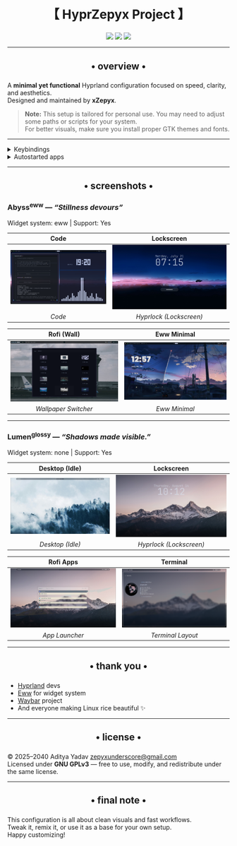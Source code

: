 <div align="center">
    <h1>【 HyprZepyx Project 】</h1>
    <h3></h3>
</div>

<div align="center"> 
    
![](https://img.shields.io/github/last-commit/xZepyx/HyprZepyx?&style=for-the-badge&color=8ad7eb&logo=git&logoColor=D9E0EE&labelColor=1E202B)
![](https://img.shields.io/github/stars/xZepyx/HyprZepyx?style=for-the-badge&logo=andela&color=86dbd7&logoColor=D9E0EE&labelColor=1E202B)
![](https://img.shields.io/github/repo-size/xZepyx/HyprZepyx?color=86dbce&label=SIZE&logo=protondrive&style=for-the-badge&logoColor=D9E0EE&labelColor=1E202B)

</div>

---

<div align="center">
    <h2>• overview •</h2>
    <h3></h3>
</div>

A **minimal yet functional** Hyprland configuration focused on speed, clarity, and aesthetics.  
Designed and maintained by **xZepyx**.  

> **Note:** This setup is tailored for personal use. You may need to adjust some paths or scripts for your system.  
> For better visuals, make sure you install proper GTK themes and fonts.  

---

<details>
  <summary>Keybindings</summary>

| Combo                | Action                                     |
|----------------------|--------------------------------------------|
| `Super + Enter`      | Launch Kitty Terminal                      |
| `Super + C`          | Kill focused window                        |
| `Super + M`          | Exit Hyprland session                      |
| `Super + E`          | Open file manager (Nautilus)               |
| `Super + V`          | Toggle floating window                     |
| `Super + D`          | Open Rofi app launcher                     |
| `Super + Q`          | Open power menu                            |
| `Super + P`          | Toggle pseudotiling                        |
| `Super + J`          | Toggle split mode                          |
| `Super + Space`      | Toggle fullscreen                          |
| `Super + B`          | Open wallpaper switcher                    |
| `Super + W`          | Launch Firefox                             |
| `Super + F`          | Launch text editor                         |
| `Alt + L`            | Lock screen (Hyprlock)                     |
| `Alt + D`            | Region screenshot with grim+slurp          |

**Workspace controls:**  
- `Super + [1-0]`: Switch workspaces 1–10  
- `Super + Shift + [1-0]`: Move window to workspace  
- `Super + Arrow Keys`: Move focus  
- `Super + Mouse Wheel`: Cycle workspaces  

**Mouse binds:**  
- `Super + Left Click`: Move window  
- `Super + Right Click`: Resize window  

**Media/volume/brightness:**  
- `XF86AudioRaiseVolume`: Volume +5%  
- `XF86AudioLowerVolume`: Volume -5%  
- `XF86AudioMute`: Toggle mute  
- `XF86AudioMicMute`: Toggle mic mute  
- `XF86MonBrightnessUp/Down`: Brightness +/-5%  
- `XF86AudioNext/Prev/Play/Pause`: Media control  

</details>

<details>
  <summary>Autostarted apps</summary>

- `kitty` (terminal)  
- `waybar` (status bar)  
- `swww-daemon` (wallpaper)  
- `swaync` (notifications)  
- `eww` (widgets)  

</details>

---

<div align="center">
    <h2>• screenshots •</h2>
    <h3></h3>
</div>

### Abyss<sup>eww</sup> — *“Stillness devours”* 

Widget system: eww | Support: Yes  

| Code | Lockscreen |
|:----:|:----------:|
| ![Code](.previews/Abyss/Code.png) | ![Hyprlock](.previews/Abyss/hyprlock.png) |
| *Code* | *Hyprlock (Lockscreen)* |

| Rofi (Wall) | Eww Minimal |
|:-----------:|:-----------:|
| ![Rofi Wall](.previews/Abyss/rofi-wayland-wall.png) | ![Eww Minimal](.previews/Abyss/eww-minimal.png) |
| *Wallpaper Switcher* | *Eww Minimal* |

---

### Lumen<sup>glossy</sup> — *“Shadows made visible.”*

Widget system: none | Support: Yes  

| Desktop (Idle) | Lockscreen |
|:--------------:|:----------:|
| ![Desktop](.previews/Lumen/desktop.png) | ![Hyprlock](.previews/Lumen/hyprlock.png) |
| *Desktop (Idle)* | *Hyprlock (Lockscreen)* |

| Rofi Apps | Terminal |
|:---------:|:--------:|
| ![Rofi Apps](.previews/Lumen/rofi-op.png) | ![Terminal](.previews/Lumen/Terminal.png) |
| *App Launcher* | *Terminal Layout* |

---

<div align="center">
    <h2>• thank you •</h2>
    <h3></h3>
</div>

- [Hyprland](https://github.com/hyprwm/hyprland) devs  
- [Eww](https://elkowar.github.io/eww/) for widget system  
- [Waybar](https://github.com/Alexays/Waybar) project  
- And everyone making Linux rice beautiful ✨  

---

<div align="center">
    <h2>• license •</h2>
    <h3></h3>
</div>

© 2025–2040 Aditya Yadav <zepyxunderscore@gmail.com>  
Licensed under **GNU GPLv3** — free to use, modify, and redistribute under the same license.  

---

<div align="center">
    <h2>• final note •</h2>
    <h3></h3>
</div>

This configuration is all about clean visuals and fast workflows.  
Tweak it, remix it, or use it as a base for your own setup.  
Happy customizing!  

